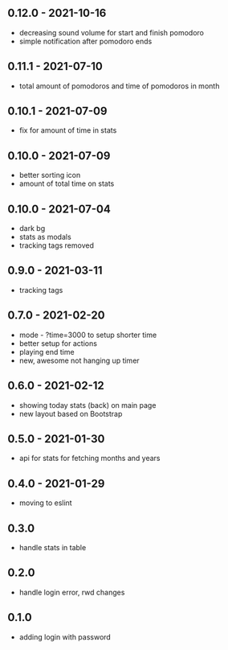 ## 0.12.0 - 2021-10-16

- decreasing sound volume for start and finish pomodoro
- simple notification after pomodoro ends

## 0.11.1 - 2021-07-10

- total amount of pomodoros and time of pomodoros in month

## 0.10.1 - 2021-07-09

- fix for amount of time in stats

## 0.10.0 - 2021-07-09

- better sorting icon
- amount of total time on stats

## 0.10.0 - 2021-07-04

- dark bg
- stats as modals
- tracking tags removed

## 0.9.0 - 2021-03-11

- tracking tags

## 0.7.0 - 2021-02-20

- mode - ?time=3000 to setup shorter time
- better setup for actions
- playing end time
- new, awesome not hanging up timer

## 0.6.0 - 2021-02-12

- showing today stats (back) on main page
- new layout based on Bootstrap

## 0.5.0 - 2021-01-30

- api for stats for fetching months and years

## 0.4.0 - 2021-01-29

- moving to eslint

## 0.3.0

- handle stats in table

## 0.2.0

- handle login error, rwd changes

## 0.1.0

- adding login with password
